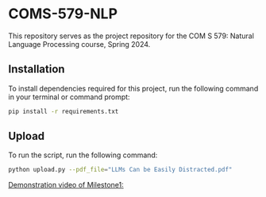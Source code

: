 # COMS-579-NLP

This repository serves as the project repository for the COM S 579: Natural Language Processing course, Spring 2024.

## Installation

To install dependencies required for this project, run the following command in your terminal or command prompt:

```bash
pip install -r requirements.txt

```

## Upload

To run the script, run the following command:

```bash
python upload.py --pdf_file="LLMs Can be Easily Distracted.pdf"

```
 [Demonstration video of Milestone1: ](https://iastate.box.com/s/fi2tj3q2fn9i3wi1yfnzh7btxjc30cn8)

 